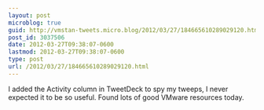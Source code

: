 ```yaml
---
layout: post
microblog: true
guid: http://vmstan-tweets.micro.blog/2012/03/27/184665610289029120.html
post_id: 3037506
date: 2012-03-27T09:38:07-0600
lastmod: 2012-03-27T09:38:07-0600
type: post
url: /2012/03/27/184665610289029120.html
---
```

I added the Activity column in TweetDeck to spy my tweeps, I never expected it to be so useful. Found lots of good VMware resources today.
